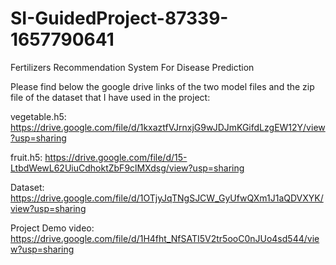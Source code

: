 # SI-GuidedProject-87339-1657790641
Fertilizers Recommendation System For Disease Prediction

Please find below the google drive links of the two model files and the zip file of the dataset that I have used in the project:

vegetable.h5: https://drive.google.com/file/d/1kxaztfVJrnxjG9wJDJmKGifdLzgEW12Y/view?usp=sharing 

fruit.h5: https://drive.google.com/file/d/15-LtbdWewL62UiuCdhoktZbF9clMXdsg/view?usp=sharing 

Dataset: https://drive.google.com/file/d/1OTjyJqTNgSJCW_GyUfwQXm1J1aQDVXYK/view?usp=sharing 

Project Demo video: https://drive.google.com/file/d/1H4fht_NfSATI5V2tr5ooC0nJUo4sd544/view?usp=sharing 
